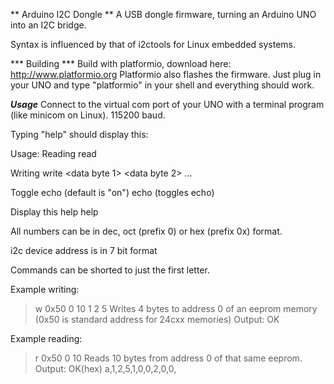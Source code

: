 ** Arduino I2C Dongle **
A USB dongle firmware, turning an Arduino UNO into an I2C bridge.

Syntax is influenced by that of i2ctools for Linux embedded systems.


*** Building ***
Build with platformio, download here: http://www.platformio.org
Platformio also flashes the firmware. Just plug in your UNO and type "platformio" in your shell and everything should work.

***Usage***
Connect to the virtual com port of your UNO with a terminal program (like minicom on Linux). 115200 baud.

Typing "help" should display this: 

Usage: 
 Reading
 read <i2c device address> <register address> <length>

 Writing
 write <i2c device address> <register address> <data byte 1> <data byte 2> ...

 Toggle echo (default is "on")
 echo (toggles echo)

 Display this help
 help

 All numbers can be in dec, oct (prefix 0) or hex (prefix 0x) format.

 i2c device address is in 7 bit format

 Commands can be shorted to just the first letter.

 Example writing:
> w 0x50 0 10 1 2 5
 Writes 4 bytes to address 0 of an eeprom memory (0x50 is standard address for 24cxx memories)
 Output:
        OK

Example reading:
> r 0x50 0 10
 Reads 10 bytes from address 0 of that same eeprom.
Output:
   OK(hex) a,1,2,5,1,0,0,2,0,0,
